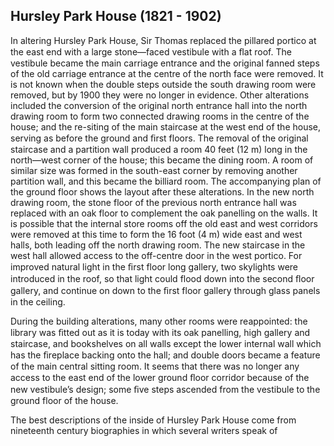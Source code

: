 ## Hursley Park House (1821 - 1902)

In altering Hursley Park House, Sir Thomas
replaced the pillared portico at the east end
with a large stone—faced vestibule with a ﬂat
roof. The vestibule became the main carriage
entrance and the original fanned steps of the
old carriage entrance at the centre of the
north face were removed. It is not known
when the double steps outside the south
drawing room were removed, but by 1900 they
were no longer in evidence. Other alterations
included the conversion of the original north
entrance hall into the north drawing room to
form two connected drawing rooms in the
centre of the house; and the re-siting of the
main staircase at the west end of the house,
serving as before the ground and ﬁrst floors.
The removal of the original staircase and a
partition wall produced a room 40 feet (12 m)
long in the north—west corner of the house;
this became the dining room. A room of
similar size was formed in the south-east
corner by removing another partition wall,
and this became the billiard room. The
accompanying plan of the ground floor shows
the layout after these alterations. In the new
north drawing room, the stone floor of the
previous north entrance hall was replaced
with an oak floor to complement the oak
panelling on the walls. It is possible that the
internal store rooms off the old east and west
corridors were removed at this time to form
the 16 foot (4 m) wide east and west halls,
both leading off the north drawing room. The
new staircase in the west hall allowed access
to the off-centre door in the west portico. For
improved natural light in the ﬁrst floor long
gallery, two skylights were introduced in the
roof, so that light could flood down into the
second ﬂoor gallery, and continue on down to
the ﬁrst floor gallery through glass panels in
the ceiling.

During the building alterations, many other
rooms were reappointed: the library was ﬁtted
out as it is today with its oak panelling, high
gallery and staircase, and bookshelves on all
walls except the lower internal wall which has
the ﬁreplace backing onto the hall; and double
doors became a feature of the main central
sitting room. It seems that there was no
longer any access to the east end of the lower
ground ﬂoor corridor because of the new
vestibule’s design; some ﬁve steps ascended
from the vestibule to the ground floor of the
house.

The best descriptions of the inside of Hursley
Park House come from nineteenth century
biographies in which several writers speak of
